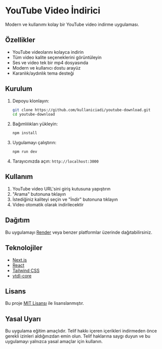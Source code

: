 # YouTube Video İndirici

Modern ve kullanımı kolay bir YouTube video indirme uygulaması.

## Özellikler

- YouTube videolarını kolayca indirin
- Tüm video kalite seçeneklerini görüntüleyin
- Ses ve video tek bir mp4 dosyasında
- Modern ve kullanıcı dostu arayüz
- Karanlık/aydınlık tema desteği

## Kurulum

1. Depoyu klonlayın:
   ```bash
   git clone https://github.com/kullaniciadi/youtube-download.git
   cd youtube-download
   ```

2. Bağımlılıkları yükleyin:
   ```bash
   npm install
   ```

3. Uygulamayı çalıştırın:
   ```bash
   npm run dev
   ```

4. Tarayıcınızda açın: `http://localhost:3000`

## Kullanım

1. YouTube video URL'sini giriş kutusuna yapıştırın
2. "Arama" butonuna tıklayın
3. İstediğiniz kaliteyi seçin ve "İndir" butonuna tıklayın
4. Video otomatik olarak indirilecektir

## Dağıtım

Bu uygulamayı [Render](https://render.com) veya benzer platformlar üzerinde dağıtabilirsiniz.

## Teknolojiler

- [Next.js](https://nextjs.org)
- [React](https://reactjs.org)
- [Tailwind CSS](https://tailwindcss.com)
- [ytdl-core](https://github.com/fent/node-ytdl-core)

## Lisans

Bu proje [MIT Lisansı](LICENSE) ile lisanslanmıştır.

## Yasal Uyarı

Bu uygulama eğitim amaçlıdır. Telif hakkı içeren içerikleri indirmeden önce gerekli izinleri aldığınızdan emin olun. Telif haklarına saygı duyun ve bu uygulamayı yalnızca yasal amaçlar için kullanın.
